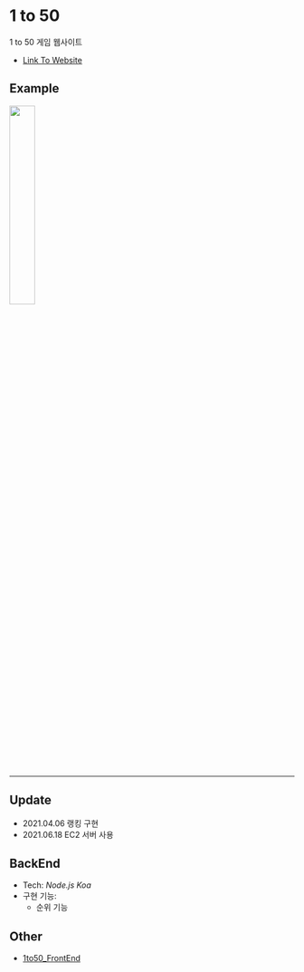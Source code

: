 # 1 to 50
1 to 50 게임 웹사이트
* [Link To Website](https://1to50-seuha516.netlify.app/)  

## Example
<img src="https://user-images.githubusercontent.com/79067549/112973000-d120c700-918b-11eb-9b06-ea891c32017b.PNG" width="30%" height="30%">

---

## Update
- 2021.04.06 랭킹 구현
- 2021.06.18 EC2 서버 사용

## BackEnd
* Tech: *Node.js Koa*
* 구현 기능:
  * 순위 기능

## Other
- [1to50_FrontEnd](https://github.com/seuha516/1to50-react-frontend)


